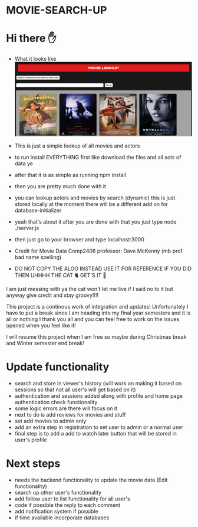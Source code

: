 # MOVIE-SEARCH-UP

# Hi there ✋

- What it looks like
  ![Image of Yaktocat](https://github.com/NirmithVictor/nirmithvictor.github.io/blob/main/Project%20Images/MovieLocator.png)

- This is just a simple lookup of all movies and actors
- to run install EVERYTHING first like download the files and all sots of data ye
- after that it is as simple as running npm install
- then you are pretty much done with it
- you can lookup actors and movies by search (dynamic) this is just stored locally at the moment there will be a different add on for database-initializer
- yeah that's about it after you are done with that you just type node ./server.js
- then just go to your browser and type localhost:3000

- Credit for Movie Data Comp2406 professor: Dave McKenny (mb prof bad name spelling)
- DO NOT COPY THE ALGO INSTEAD USE IT FOR REFERENCE IF YOU DID THEN UHHHH THE CAT 🐈 GET'S IT 🥫

I am just messing with ya the cat won't let me live if I said no to it but anyway give credit and stay groovy!!!!

This project is a continous work of integration and updates! Unfortunately I have to put a break since I am heading into my final year semesters and it is all or nothing
I thank you all and you can feel free to work on the issues opened when you feel like it!

I will resume this project when I am free so maybe during Christmas break and Winter semester end break!

# Update functionality

- search and store in viewer's history (will work on making it based on sessions so that not all user's will get based on it)
- authentication and sessions added along with profile and home page authentication check functionality
- some logic errors are there will focus on it
- next to do is add reviews for movies and stuff
- set add movies to admin only
- add an extra step in registration to set user to admin or a normal user
- final step is to add a add to watch later button that will be stored in user's profile

# Next steps

- needs the backend functionality to update the movie data (Edit functionality)
- search up other user's functionality
- add follow user to list functionality for all user's
- code if possible the reply to each comment
- add notification system if possible
- if time available incorporate databases
